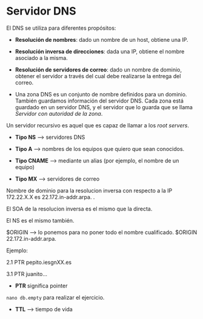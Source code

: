 # Servidor DNS

El DNS se utiliza para diferentes propósitos:

* **Resolución de nombres**: dado un nombre de un host, obtiene una IP.

* **Resolución inversa de direcciones**: dada una IP, obtiene el nombre
					 asociado a la misma.

* **Resolución de servidores de correo**: dado un nombre de dominio, obtener
					  el servidor a través del cual debe
					  realizarse la entrega del correo.

* Una zona DNS es un conjunto de nombre definidos para un dominio. También 
guardamos información del servidor DNS. Cada zona está guardado en un servidor 
DNS, y el servidor que lo guarda que se llama _Servidor con autoridad de la zona_.

Un servidor recursivo es aquel que es capaz de llamar a los _root servers_.

* **Tipo NS** --> servidores DNS

* **Tipo A** --> nombres de los equipos que quiero que sean conocidos.

* **Tipo CNAME** --> mediante un alias (por ejemplo, el nombre de un equipo)

* **Tipo MX** --> servidores de correo

Nombre de dominio para la resolucion inversa con respecto a la IP 172.22.X.X es
22.172.in-addr.arpa. .

El SOA de la resolucion inversa es el mismo que la directa.

El NS es el mismo también.

$ORIGIN --> lo ponemos para no poner todo el nombre cualificado.
$ORIGIN 22.172.in-addr.arpa.

Ejemplo:

2.1 PTR pepito.iesgnXX.es

3.1 PTR juanito...  


* **PTR** significa pointer


```nano db.empty``` para realizar el ejercicio.

* **TTL** --> tiempo de vida


